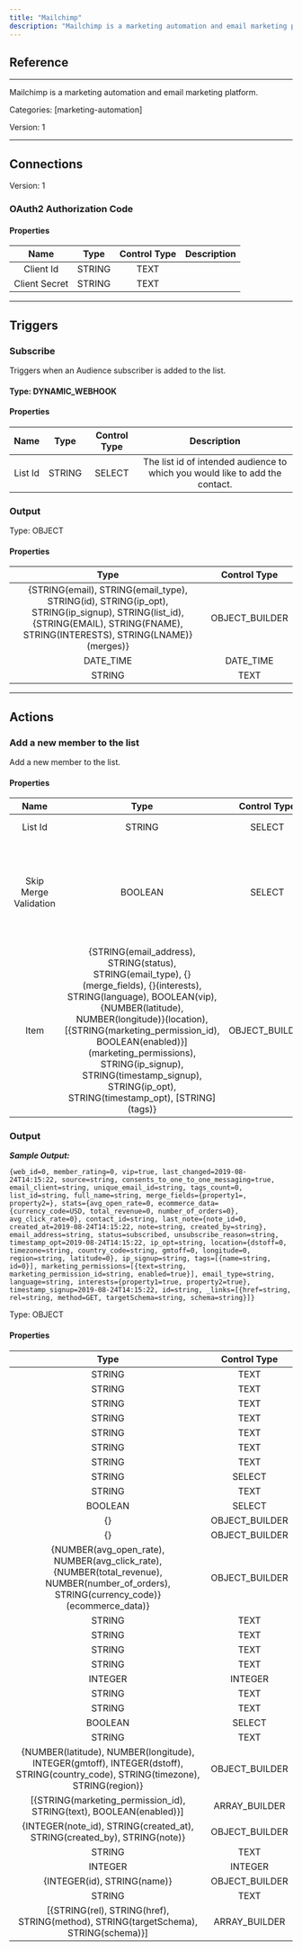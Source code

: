 ```yaml
---
title: "Mailchimp"
description: "Mailchimp is a marketing automation and email marketing platform."
---
```

## Reference
<hr />

Mailchimp is a marketing automation and email marketing platform.


Categories: [marketing-automation]


Version: 1

<hr />



## Connections

Version: 1


### OAuth2 Authorization Code

#### Properties

|      Name      |     Type     |     Control Type     |     Description     |
|:--------------:|:------------:|:--------------------:|:-------------------:|
| Client Id | STRING | TEXT  |  |
| Client Secret | STRING | TEXT  |  |





<hr />



## Triggers


### Subscribe
Triggers when an Audience subscriber is added to the list.

#### Type: DYNAMIC_WEBHOOK
#### Properties

|      Name      |     Type     |     Control Type     |     Description     |
|:--------------:|:------------:|:--------------------:|:-------------------:|
| List Id | STRING | SELECT  |  The list id of intended audience to which you would like to add the contact.  |


### Output



Type: OBJECT


#### Properties

|     Type     |     Control Type     |
|:------------:|:--------------------:|
| {STRING\(email), STRING\(email_type), STRING\(id), STRING\(ip_opt), STRING\(ip_signup), STRING\(list_id), {STRING\(EMAIL), STRING\(FNAME), STRING\(INTERESTS), STRING\(LNAME)}\(merges)} | OBJECT_BUILDER  |
| DATE_TIME | DATE_TIME  |
| STRING | TEXT  |







<hr />



## Actions


### Add a new member to the list
Add a new member to the list.

#### Properties

|      Name      |     Type     |     Control Type     |     Description     |
|:--------------:|:------------:|:--------------------:|:-------------------:|
| List Id | STRING | SELECT  |  The unique ID for the list.  |
| Skip Merge Validation | BOOLEAN | SELECT  |  If skip_merge_validation is true, member data will be accepted without merge field values, even if the merge field is usually required. This defaults to false.  |
| Item | {STRING\(email_address), STRING\(status), STRING\(email_type), {}\(merge_fields), {}\(interests), STRING\(language), BOOLEAN\(vip), {NUMBER\(latitude), NUMBER\(longitude)}\(location), [{STRING\(marketing_permission_id), BOOLEAN\(enabled)}]\(marketing_permissions), STRING\(ip_signup), STRING\(timestamp_signup), STRING\(ip_opt), STRING\(timestamp_opt), [STRING]\(tags)} | OBJECT_BUILDER  |  |


### Output


___Sample Output:___

```{web_id=0, member_rating=0, vip=true, last_changed=2019-08-24T14:15:22, source=string, consents_to_one_to_one_messaging=true, email_client=string, unique_email_id=string, tags_count=0, list_id=string, full_name=string, merge_fields={property1=, property2=}, stats={avg_open_rate=0, ecommerce_data={currency_code=USD, total_revenue=0, number_of_orders=0}, avg_click_rate=0}, contact_id=string, last_note={note_id=0, created_at=2019-08-24T14:15:22, note=string, created_by=string}, email_address=string, status=subscribed, unsubscribe_reason=string, timestamp_opt=2019-08-24T14:15:22, ip_opt=string, location={dstoff=0, timezone=string, country_code=string, gmtoff=0, longitude=0, region=string, latitude=0}, ip_signup=string, tags=[{name=string, id=0}], marketing_permissions=[{text=string, marketing_permission_id=string, enabled=true}], email_type=string, language=string, interests={property1=true, property2=true}, timestamp_signup=2019-08-24T14:15:22, id=string, _links=[{href=string, rel=string, method=GET, targetSchema=string, schema=string}]}```


Type: OBJECT


#### Properties

|     Type     |     Control Type     |
|:------------:|:--------------------:|
| STRING | TEXT  |
| STRING | TEXT  |
| STRING | TEXT  |
| STRING | TEXT  |
| STRING | TEXT  |
| STRING | TEXT  |
| STRING | TEXT  |
| STRING | SELECT  |
| STRING | TEXT  |
| BOOLEAN | SELECT  |
| {} | OBJECT_BUILDER  |
| {} | OBJECT_BUILDER  |
| {NUMBER\(avg_open_rate), NUMBER\(avg_click_rate), {NUMBER\(total_revenue), NUMBER\(number_of_orders), STRING\(currency_code)}\(ecommerce_data)} | OBJECT_BUILDER  |
| STRING | TEXT  |
| STRING | TEXT  |
| STRING | TEXT  |
| STRING | TEXT  |
| INTEGER | INTEGER  |
| STRING | TEXT  |
| STRING | TEXT  |
| BOOLEAN | SELECT  |
| STRING | TEXT  |
| {NUMBER\(latitude), NUMBER\(longitude), INTEGER\(gmtoff), INTEGER\(dstoff), STRING\(country_code), STRING\(timezone), STRING\(region)} | OBJECT_BUILDER  |
| [{STRING\(marketing_permission_id), STRING\(text), BOOLEAN\(enabled)}] | ARRAY_BUILDER  |
| {INTEGER\(note_id), STRING\(created_at), STRING\(created_by), STRING\(note)} | OBJECT_BUILDER  |
| STRING | TEXT  |
| INTEGER | INTEGER  |
| {INTEGER\(id), STRING\(name)} | OBJECT_BUILDER  |
| STRING | TEXT  |
| [{STRING\(rel), STRING\(href), STRING\(method), STRING\(targetSchema), STRING\(schema)}] | ARRAY_BUILDER  |






